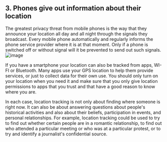 [Title]: # (Lieu)
[Order]: # (3)

## 3. Phones give out information about their location

The greatest privacy threat from mobile phones is the way that they announce your location all day and all night through the signals they broadcast. Every mobile phone automatically and regularly informs the phone service provider where it is at that moment. Only if a phone is switched off or without signal will it be prevented to send out such signals.
![image](mobile4.png)

If you have a smartphone your location can also be tracked from apps, WI-FI or Bluetooth. Many apps use your GPS location to help them provide services, or just to collect data for their own use. You should only turn on your location when you need it and make sure that you only give location permissions to apps that you trust and that have a good reason to know where you are.

In each case, location tracking is not only about finding where someone is right now. It can also be about answering questions about people's historical activities and also about their beliefs, participation in events, and personal relationships. For example, location tracking could be used to try to find out whether certain people are in a romantic relationship, to find out who attended a particular meeting or who was at a particular protest, or to try and identify a journalist's confidential source.